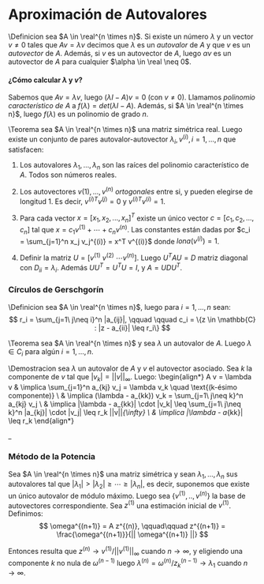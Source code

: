 Aproximación de Autovalores
===========================

\Definicion sea $A \in \real^{n \times n}$. Si existe un número $\lambda$ y un
vector $v \neq 0$ tales que $A v = \lambda v$ decimos que $\lambda$ es un
_autovalor_ de $A$ y que $v$ es un _autovector_ de $A$. Además, si $v$ es un
autovector de $A$, luego $\alpha v$ es un autovector de $A$ para cualquier
$\alpha \in \real \neq 0$.

#### ¿Cómo calcular $\lambda$ y $v$?
Sabemos que $A v = \lambda v$, luego $(\lambda I - A) v = 0$ (con $v \neq 0$).
Llamamos _polinomio característico de $A$_ a $f(\lambda) = det(\lambda I - A)$.
Además, si $A \in \real^{n \times n}$, luego $f(\lambda)$ es un polinomio de
grado $n$.

\Teorema sea $A \in \real^{n \times n}$ una matriz simétrica real. Luego existe
un conjunto de pares autovalor-autovector ${\lambda_i, v^{(i)}}, i=1,...,n$ que
satisfacen:

1. Los autovalores $\lambda_1, ..., \lambda_n$ son las raíces del polinomio
   característico de $A$. Todos son números reales.

2. Los autovectores $v{(1)}, ..., v^{(n)}$ _ortogonales_ entre si, y pueden
   elegirse de longitud 1. Es decir, $v^{(i)T} v^{(j)} = 0$ y $v^{(i)T} v^{(i)}
   = 1$.
3. Para cada vector $x = [x_1, x_2, ..., x_n]^T$ existe un único vector $c =
   [c_1, c_2, ..., c_n]$ tal que $x = c_1 v^{(1)} + \cdots + c_n v^{(n)}$. Las
   constantes están dadas por $c_i = \sum_{j=1}^n x_j v_j^{(i)} = x^T v^{(i)}$
   donde $lona(v^{(i)}) = 1$.
4. Definir la matriz $U = [v^{(1)}\ v^{(2)}\ \cdots v^{(n)}]$. Luego $U^T A U =
   D$ matriz diagonal con $D_{ii} = \lambda_i$. Además $U U^T = U^T U = I$, y $A
   = U D U^T$.
   
### Círculos de Gerschgorín

\Definicion sea $A \in \real^{n \times n}$, luego para $i=1,...,n$ sean:
$$ 
r_i = \sum_{j=1\ j\neq i}^n |a_{ij}|,
\qquad \qquad c_i = \{z \in \mathbb{C} : |z - a_{ii}| \leq r_i\} 
$$

\Teorema sea $A \in \real^{n \times n}$ y sea $\lambda$ un autovalor de $A$.
Luego $\lambda \in C_i$ para algún $i=1,...,n$.

\Demostracion sea $\lambda$ un autovalor de $A$ y $v$ el autovector asociado.
Sea $k$ la componente de $v$ tal que $|v_k| = ||v||_{\infty}$. Luego:
\begin{align*}
A v = \lambda v 
& \implica \sum_{j=1}^n a_{kj} v_j 
= \lambda v_k \quad \text{(k-ésimo componente)} \\
& \implica (\lambda - a_{kk}) v_k 
= \sum_{j=1\ j\neq k}^n a_{kj} v_j \\
& \implica |\lambda - a_{kk}| \cdot |v_k| \leq
\sum_{j=1\ j\neq k}^n |a_{kj}| \cdot |v_j|
\leq r_k ||v||_{\infty} \\
& \implica |\lambda - a_{kk}| \leq r_k
\end{align*}

\_

### Método de la Potencia

Sea $A \in \real^{n \times n}$ una matriz simétrica y sean
$\lambda_1,...,\lambda_n$ sus autovalores tal que $|\lambda_1| > |\lambda_2|
\geq \cdots \geq |\lambda_n|$, es decir, suponemos que existe un único autovalor
de módulo máximo. Luego sea $\{v^{(1)},..,v^{(n)}\}$ la base de autovectores
correspondiente. Sea $z^{(1)}$ una estimación inicial de $v^{(1)}$. Definimos:
$$
\omega^{(n+1)} = A z^{(n)},
\qquad\qquad z^{(n+1)} = \frac{\omega^{(n+1)}}{|| \omega^{(n+1)} ||}
$$

Entonces resulta que $z^{(n)} \rightarrow v^{(1)} / ||v^{(1)}||_{\infty}$
cuando $n \rightarrow \infty$, y eligiendo una componente $k$ no nula de
$\omega^{(n-1)}$ luego $\lambda^{(n)} = \omega^{(n)} / z_k^{(n-1)} \rightarrow
\lambda_1$ cuando $n \rightarrow \infty$.
